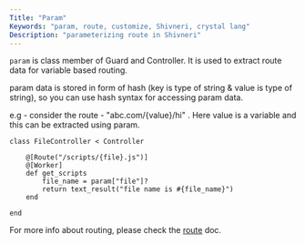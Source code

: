 ```yaml
---
Title: "Param"
Keywords: "param, route, customize, Shivneri, crystal lang"
Description: "parameterizing route in Shivneri"
---
```


`param` is class member of  Guard and Controller. It is used to extract route data for variable based routing.

param data is stored in form of hash (key is type of string & value is type of string), so you can use hash syntax for accessing param data.

e.g - consider the route - "abc.com/{value}/hi" . Here value is a variable and this can be extracted using param. 

```
class FileController < Controller
    
    @[Route("/scripts/{file}.js")]
    @[Worker]
    def get_scripts
        file_name = param["file"]?
        return text_result("file name is #{file_name}")
    end

end

```

For more info about routing, please check the [route](route) doc.